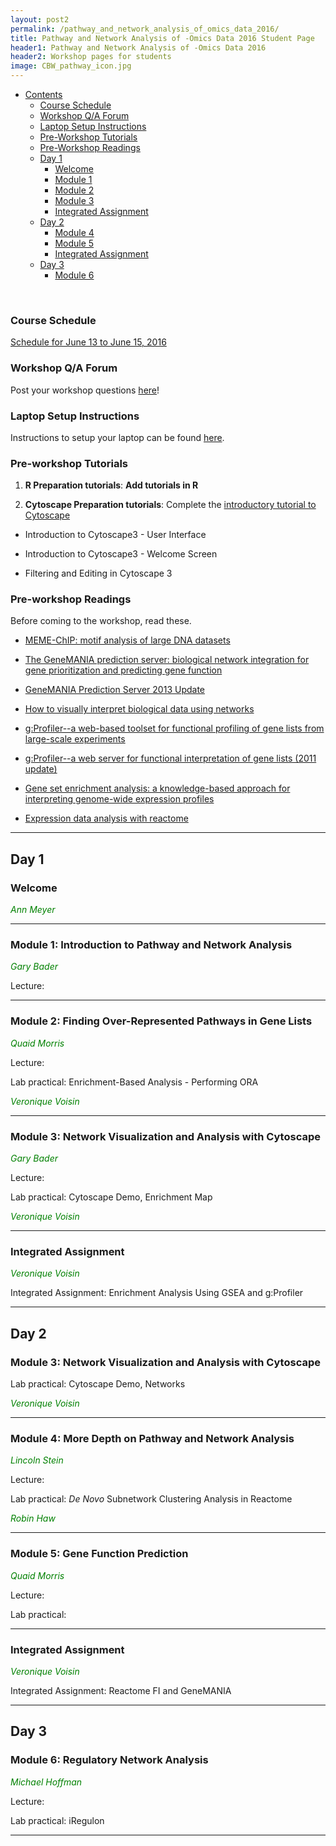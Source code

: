 ```yaml
---
layout: post2
permalink: /pathway_and_network_analysis_of_omics_data_2016/
title: Pathway and Network Analysis of -Omics Data 2016 Student Page
header1: Pathway and Network Analysis of -Omics Data 2016
header2: Workshop pages for students
image: CBW_pathway_icon.jpg
---
```


<ul id="navmenu">
  <li><a href="#">Contents</a>
     <ul class="sub1">
     <li><a href="#course_schedule">Course Schedule</a></li>
     <li><a href="#q_a_forum">Workshop Q/A Forum</a></li>
     <li><a href="#laptop_setup">Laptop Setup Instructions</a></li>
     <li><a href="#pre_tutorials">Pre-Workshop Tutorials</a></li>
     <li><a href="#pre_readings">Pre-Workshop Readings</a></li>
      <li><a href="#day1">Day 1</a>
         <ul class="sub2">  
           <li><a href="#welcome">Welcome</a></li>
           <li><a href="#module_1">Module 1</a></li>
           <li><a href="#module_2">Module 2</a></li>
           <li><a href="#module_3">Module 3</a></li>
           <li><a href="#assignment1">Integrated Assignment</a></li>
        </ul>
      </li>
       <li><a href="#day_2">Day 2</a>
          <ul class="sub2">
             <li><a href="#module_4">Module 4</a></li>
             <li><a href="#module_5">Module 5</a></li>
             <li><a href="#assignment2">Integrated Assignment</a></li>
           </ul>
       </li>
       <li><a href="#day_3">Day 3</a>
          <ul class="sub2">
             <li><a href="#module_6">Module 6</a></li>
           </ul>
       </li>
    </ul>
  </li>
</ul>  

<br>

###  Course Schedule  <a id="course_schedule"></a>

  <a href="http://bioinformatics-ca.github.io/2016_workshops/pathways/Pathways_2016_Schedule_v1.pdf">Schedule for June 13 to June 15, 2016</a>


###  Workshop Q/A Forum <a id="q_a_forum"></a>

  Post your workshop questions <a href="http://todaysmeet.com/Pathways2016">here</a>!


###  Laptop Setup Instructions <a id="laptop_setup"></a>

  Instructions to setup your laptop can be found <a href="http://bioinformatics-ca.github.io/2016_workshops/ht-seq/laptop_setup_instructions.pdf">here</a>.


###  Pre-workshop Tutorials <a id="pre_tutorials"></a>

  1) **R Preparation tutorials**: **Add tutorials in R**

2) **Cytoscape Preparation tutorials**: Complete the [introductory tutorial to Cytoscape](http://opentutorials.cgl.ucsf.edu/index.php/Portal:Cytoscape3)

* Introduction to Cytoscape3 - User Interface

* Introduction to Cytoscape3 - Welcome Screen

* Filtering and Editing in Cytoscape 3


###  Pre-workshop Readings <a id="pre_readings"></a>

  Before coming to the workshop, read these.
  
  * [MEME-ChIP: motif analysis of large DNA datasets](http://www.ncbi.nlm.nih.gov/pubmed/21486936)
  
  * [The GeneMANIA prediction server: biological network integration for gene prioritization and predicting gene function](http://www.ncbi.nlm.nih.gov/pubmed/20576703)
  
  * [GeneMANIA Prediction Server 2013 Update](http://www.ncbi.nlm.nih.gov/pubmed/23794635)
  
  * [How to visually interpret biological data using networks](http://www.ncbi.nlm.nih.gov/pubmed/19816451)
  
  * [g:Profiler--a web-based toolset for functional profiling of gene lists from large-scale experiments](http://www.ncbi.nlm.nih.gov/pubmed/17478515)
  
  * [g:Profiler--a web server for functional interpretation of gene lists (2011 update)](http://www.ncbi.nlm.nih.gov/pubmed/21646343)
  
  * [Gene set enrichment analysis: a knowledge-based approach for interpreting genome-wide expression profiles](http://www.ncbi.nlm.nih.gov/pubmed/16199517)
  
  * [Expression data analysis with reactome](http://www.ncbi.nlm.nih.gov/pubmed/25754994)
  

***

##  Day 1 <a id="day_1"></a>

###  Welcome <a id="welcome"></a>

  *<font color="green">Ann Meyer</font>* 
<br>

***

###  Module 1: Introduction to Pathway and Network Analysis <a id="module_1"></a>

  *<font color="green">Gary Bader</font>*
  
  Lecture:


***

###  Module 2: Finding Over-Represented Pathways in Gene Lists <a id="module_2"></a>

  *<font color="green">Quaid Morris</font>*
  
  Lecture:
  
  Lab practical: Enrichment-Based Analysis - Performing ORA
  
  *<font color="green">Veronique Voisin</font>*


***

###  Module 3: Network Visualization and Analysis with Cytoscape <a id="module_3"></a>

  *<font color="green">Gary Bader</font>*
  
  Lecture:
  
  Lab practical: Cytoscape Demo, Enrichment Map
  
  *<font color="green">Veronique Voisin</font>*


***

### Integrated Assignment <a id="assignment1"></a>

*<font color="green">Veronique Voisin</font>*

Integrated Assignment: Enrichment Analysis Using GSEA and g:Profiler


***

##  Day 2 <a id="day_2"></a>


###  Module 3: Network Visualization and Analysis with Cytoscape

Lab practical: Cytoscape Demo, Networks
  
  *<font color="green">Veronique Voisin</font>*
  
***  

###  Module 4: More Depth on Pathway and Network Analysis <a id="module_4"></a>

  *<font color="green">Lincoln Stein</font>*
  
  Lecture:
  
  Lab practical: *De Novo* Subnetwork Clustering Analysis in Reactome
  
  *<font color="green">Robin Haw</font>*
  

***

###  Module 5: Gene Function Prediction  <a id="module_5"></a>

  *<font color="green">Quaid Morris</font>*
  
  Lecture:
  
  Lab practical:
  

***

### Integrated Assignment <a id="assignment2"></a>

*<font color="green">Veronique Voisin</font>*

Integrated Assignment: Reactome FI and GeneMANIA


***

##  Day 3 <a id="day_3"></a>

###  Module 6: Regulatory Network Analysis  <a id="module_6"></a>

  *<font color="green">Michael Hoffman</font>*
  
  Lecture:
  
  Lab practical: iRegulon
  

***
